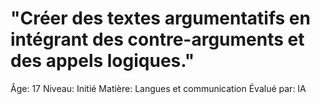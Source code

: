 # "Créer des textes argumentatifs en intégrant des contre-arguments et des appels logiques."

Âge: 17
Niveau: Initié
Matière: Langues et communication
Évalué par: IA